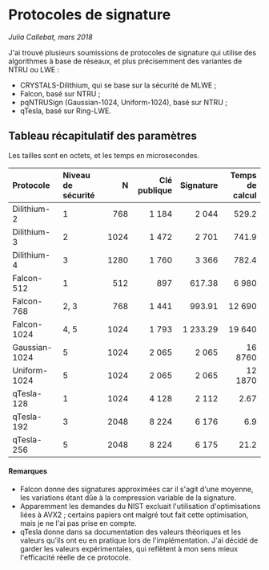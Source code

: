 # Protocoles de signature 

*Julia Callebat, mars 2018*



J'ai trouvé plusieurs soumissions de protocoles de signature qui utilise des algorithmes à base de réseaux, et plus précisemment des variantes de NTRU ou LWE :

* CRYSTALS-Dilithium, qui se base sur la sécurité de MLWE ;
* Falcon, basé sur NTRU ;
* pqNTRUSign (Gaussian-1024, Uniform-1024), basé sur NTRU ;
* qTesla, basé sur Ring-LWE.

## Tableau récapitulatif des paramètres 

Les tailles sont en octets, et les temps en microsecondes.

| Protocole     | Niveau de sécurité	| N 	| Clé publique	| Signature	| Temps de calcul	|
|:-----------   |:------------------	| ---:	| ------------: | ---------:    | ---------------:  	|
| Dilithium-2	| 1		 	| 768	| 1 184         | 2 044      	| 529.2             	|
| Dilithium-3   | 2			| 1024  | 1 472         | 2 701      	| 741.9             	|
| Dilithium-4   | 3			| 1280  | 1 760         | 3 366      	| 782.4             	|
| Falcon-512    | 1			| 512   | 897           | 617.38    	| 6 980              	|
| Falcon-768    | 2, 3			| 768   | 1 441         | 993.91    	| 12 690		|
| Falcon-1024   | 4, 5			| 1024  | 1 793         | 1 233.29   	| 19 640		|
| Gaussian-1024 | 5 			| 1024	| 2 065		| 2 065		| 16 8760		|
| Uniform-1024	| 5			| 1024	| 2 065		| 2 065		| 12 1870		|
| qTesla-128    | 1			| 1024  | 4 128         | 2 112		| 2.67              	| 
| qTesla-192    | 3			| 2048  | 8 224         | 6 176		| 6.9               	|
| qTesla-256    | 5			| 2048  | 8 224         | 6 175		| 21.2              	|


#### Remarques

* Falcon donne des signatures approximées car il s'agit d'une moyenne, les variations étant dûe à la compression variable de la signature.
* Apparemment les demandes du NIST excluait l'utilisation d'optimisations liées à AVX2 ; certains papiers ont malgré tout fait cette optimisation, mais je
  ne l'ai pas prise en compte.
* qTesla donne dans sa documentation des valeurs théoriques et les valeurs qu'ils ont eu en pratique lors de l'implémentation. J'ai décidé de garder les
  valeurs expérimentales, qui reflètent à mon sens mieux l'efficacité réelle de ce protocole.
